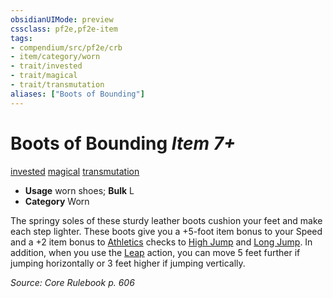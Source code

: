 ```yaml
---
obsidianUIMode: preview
cssclass: pf2e,pf2e-item
tags:
- compendium/src/pf2e/crb
- item/category/worn
- trait/invested
- trait/magical
- trait/transmutation
aliases: ["Boots of Bounding"]
---
```

# Boots of Bounding *Item 7+*  
[invested](../../../Rules/traits/invested.md)  [magical](../../../Rules/traits/magical.md)  [transmutation](../../../Rules/traits/transmutation.md)  

- **Usage** worn shoes; **Bulk** L
- **Category** Worn

The springy soles of these sturdy leather boots cushion your feet and make each step lighter. These boots give you a +5-foot item bonus to your Speed and a +2 item bonus to [Athletics](../../skills.md#Athletics) checks to [High Jump](../../../Rules/actions/high-jump.md) and [Long Jump](../../../Rules/actions/long-jump.md). In addition, when you use the [Leap](../../../Rules/actions/leap.md) action, you can move 5 feet further if jumping horizontally or 3 feet higher if jumping vertically.

*Source: Core Rulebook p. 606*